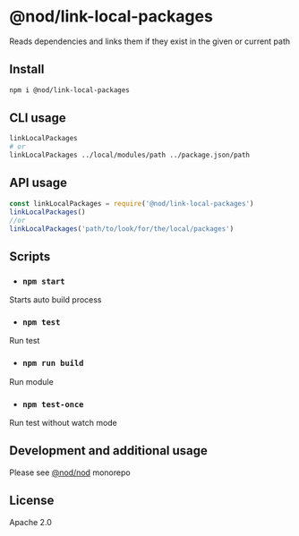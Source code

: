 # @nod/link-local-packages
Reads dependencies and links them if they exist in the given or current path

## Install
```bash
npm i @nod/link-local-packages
```

## CLI usage
```bash
linkLocalPackages
# or
linkLocalPackages ../local/modules/path ../package.json/path
```

## API usage
```javascript
const linkLocalPackages = require('@nod/link-local-packages')
linkLocalPackages()
//or
linkLocalPackages('path/to/look/for/the/local/packages')
```

## Scripts
- ### `npm start`
Starts auto build process

- ### `npm test`
Run test

- ### `npm run build`
Run module

- ### `npm test-once`
Run test without watch mode


## Development and additional usage
Please see [@nod/nod](https://github.com/NOD-studios/nod) monorepo

## License
Apache 2.0

